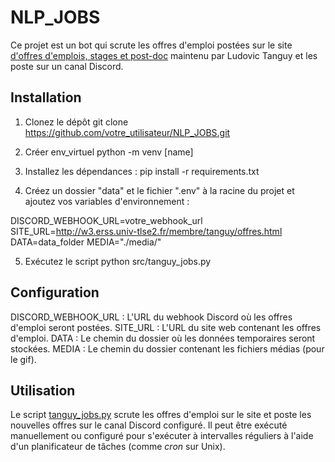 # NLP_JOBS

Ce projet est un bot qui scrute les offres d'emploi postées sur le site [d'offres d'emplois, stages et post-doc](http://w3.erss.univ-tlse2.fr/membre/tanguy/offres.html) maintenu par Ludovic Tanguy et les poste sur un canal Discord.

## Installation

1. Clonez le dépôt
git clone https://github.com/votre_utilisateur/NLP_JOBS.git 

2. Créer env_virtuel
python -m venv [name]

3. Installez les dépendances :
pip install -r requirements.txt

4. Créez un dossier "data" et le fichier ".env" à la racine du projet et ajoutez vos variables d'environnement :

DISCORD_WEBHOOK_URL=votre_webhook_url
SITE_URL=http://w3.erss.univ-tlse2.fr/membre/tanguy/offres.html
DATA=data_folder
MEDIA="./media/"

5. Exécutez le script 
python src/tanguy_jobs.py

## Configuration
DISCORD_WEBHOOK_URL : L'URL du webhook Discord où les offres d'emploi seront postées.
SITE_URL : L'URL du site web contenant les offres d'emploi.
DATA : Le chemin du dossier où les données temporaires seront stockées.
MEDIA : Le chemin du dossier contenant les fichiers médias (pour le gif).

## Utilisation
Le script [tanguy_jobs.py](src/tanguy_jobs.py) scrute les offres d'emploi sur le site et poste les nouvelles offres sur le canal Discord configuré. Il peut être exécuté manuellement ou configuré pour s'exécuter à intervalles réguliers à l'aide d'un planificateur de tâches (comme *cron* sur Unix).